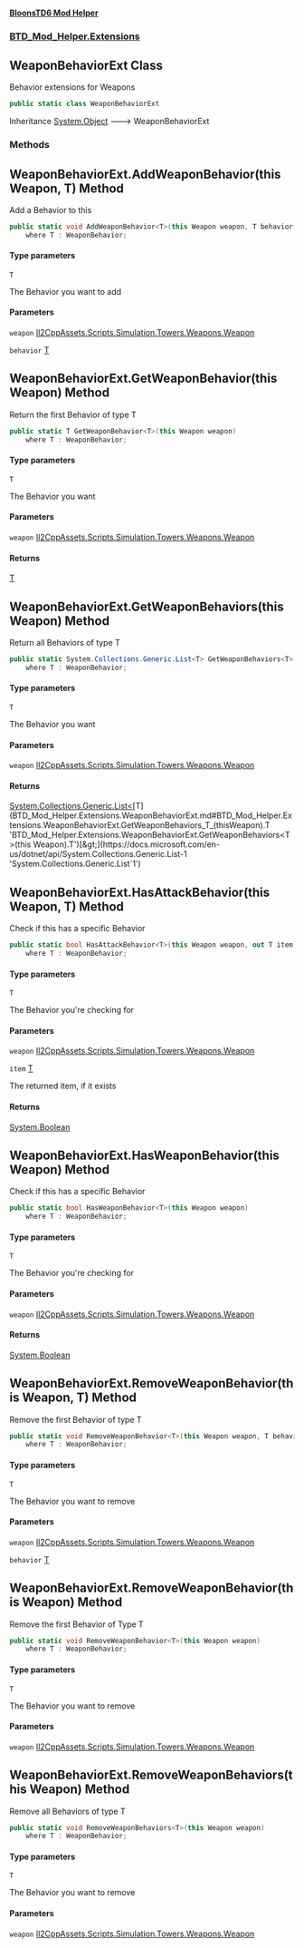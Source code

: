 #### [BloonsTD6 Mod Helper](README.md 'README')
### [BTD_Mod_Helper.Extensions](README.md#BTD_Mod_Helper.Extensions 'BTD_Mod_Helper.Extensions')

## WeaponBehaviorExt Class

Behavior extensions for Weapons

```csharp
public static class WeaponBehaviorExt
```

Inheritance [System.Object](https://docs.microsoft.com/en-us/dotnet/api/System.Object 'System.Object') &#129106; WeaponBehaviorExt
### Methods

<a name='BTD_Mod_Helper.Extensions.WeaponBehaviorExt.AddWeaponBehavior_T_(thisWeapon,T)'></a>

## WeaponBehaviorExt.AddWeaponBehavior<T>(this Weapon, T) Method

Add a Behavior to this

```csharp
public static void AddWeaponBehavior<T>(this Weapon weapon, T behavior)
    where T : WeaponBehavior;
```
#### Type parameters

<a name='BTD_Mod_Helper.Extensions.WeaponBehaviorExt.AddWeaponBehavior_T_(thisWeapon,T).T'></a>

`T`

The Behavior you want to add
#### Parameters

<a name='BTD_Mod_Helper.Extensions.WeaponBehaviorExt.AddWeaponBehavior_T_(thisWeapon,T).weapon'></a>

`weapon` [Il2CppAssets.Scripts.Simulation.Towers.Weapons.Weapon](https://docs.microsoft.com/en-us/dotnet/api/Il2CppAssets.Scripts.Simulation.Towers.Weapons.Weapon 'Il2CppAssets.Scripts.Simulation.Towers.Weapons.Weapon')

<a name='BTD_Mod_Helper.Extensions.WeaponBehaviorExt.AddWeaponBehavior_T_(thisWeapon,T).behavior'></a>

`behavior` [T](BTD_Mod_Helper.Extensions.WeaponBehaviorExt.md#BTD_Mod_Helper.Extensions.WeaponBehaviorExt.AddWeaponBehavior_T_(thisWeapon,T).T 'BTD_Mod_Helper.Extensions.WeaponBehaviorExt.AddWeaponBehavior<T>(this Weapon, T).T')

<a name='BTD_Mod_Helper.Extensions.WeaponBehaviorExt.GetWeaponBehavior_T_(thisWeapon)'></a>

## WeaponBehaviorExt.GetWeaponBehavior<T>(this Weapon) Method

Return the first Behavior of type T

```csharp
public static T GetWeaponBehavior<T>(this Weapon weapon)
    where T : WeaponBehavior;
```
#### Type parameters

<a name='BTD_Mod_Helper.Extensions.WeaponBehaviorExt.GetWeaponBehavior_T_(thisWeapon).T'></a>

`T`

The Behavior you want
#### Parameters

<a name='BTD_Mod_Helper.Extensions.WeaponBehaviorExt.GetWeaponBehavior_T_(thisWeapon).weapon'></a>

`weapon` [Il2CppAssets.Scripts.Simulation.Towers.Weapons.Weapon](https://docs.microsoft.com/en-us/dotnet/api/Il2CppAssets.Scripts.Simulation.Towers.Weapons.Weapon 'Il2CppAssets.Scripts.Simulation.Towers.Weapons.Weapon')

#### Returns
[T](BTD_Mod_Helper.Extensions.WeaponBehaviorExt.md#BTD_Mod_Helper.Extensions.WeaponBehaviorExt.GetWeaponBehavior_T_(thisWeapon).T 'BTD_Mod_Helper.Extensions.WeaponBehaviorExt.GetWeaponBehavior<T>(this Weapon).T')

<a name='BTD_Mod_Helper.Extensions.WeaponBehaviorExt.GetWeaponBehaviors_T_(thisWeapon)'></a>

## WeaponBehaviorExt.GetWeaponBehaviors<T>(this Weapon) Method

Return all Behaviors of type T

```csharp
public static System.Collections.Generic.List<T> GetWeaponBehaviors<T>(this Weapon weapon)
    where T : WeaponBehavior;
```
#### Type parameters

<a name='BTD_Mod_Helper.Extensions.WeaponBehaviorExt.GetWeaponBehaviors_T_(thisWeapon).T'></a>

`T`

The Behavior you want
#### Parameters

<a name='BTD_Mod_Helper.Extensions.WeaponBehaviorExt.GetWeaponBehaviors_T_(thisWeapon).weapon'></a>

`weapon` [Il2CppAssets.Scripts.Simulation.Towers.Weapons.Weapon](https://docs.microsoft.com/en-us/dotnet/api/Il2CppAssets.Scripts.Simulation.Towers.Weapons.Weapon 'Il2CppAssets.Scripts.Simulation.Towers.Weapons.Weapon')

#### Returns
[System.Collections.Generic.List&lt;](https://docs.microsoft.com/en-us/dotnet/api/System.Collections.Generic.List-1 'System.Collections.Generic.List`1')[T](BTD_Mod_Helper.Extensions.WeaponBehaviorExt.md#BTD_Mod_Helper.Extensions.WeaponBehaviorExt.GetWeaponBehaviors_T_(thisWeapon).T 'BTD_Mod_Helper.Extensions.WeaponBehaviorExt.GetWeaponBehaviors<T>(this Weapon).T')[&gt;](https://docs.microsoft.com/en-us/dotnet/api/System.Collections.Generic.List-1 'System.Collections.Generic.List`1')

<a name='BTD_Mod_Helper.Extensions.WeaponBehaviorExt.HasAttackBehavior_T_(thisWeapon,T)'></a>

## WeaponBehaviorExt.HasAttackBehavior<T>(this Weapon, T) Method

Check if this has a specific Behavior

```csharp
public static bool HasAttackBehavior<T>(this Weapon weapon, out T item)
    where T : WeaponBehavior;
```
#### Type parameters

<a name='BTD_Mod_Helper.Extensions.WeaponBehaviorExt.HasAttackBehavior_T_(thisWeapon,T).T'></a>

`T`

The Behavior you're checking for
#### Parameters

<a name='BTD_Mod_Helper.Extensions.WeaponBehaviorExt.HasAttackBehavior_T_(thisWeapon,T).weapon'></a>

`weapon` [Il2CppAssets.Scripts.Simulation.Towers.Weapons.Weapon](https://docs.microsoft.com/en-us/dotnet/api/Il2CppAssets.Scripts.Simulation.Towers.Weapons.Weapon 'Il2CppAssets.Scripts.Simulation.Towers.Weapons.Weapon')

<a name='BTD_Mod_Helper.Extensions.WeaponBehaviorExt.HasAttackBehavior_T_(thisWeapon,T).item'></a>

`item` [T](BTD_Mod_Helper.Extensions.WeaponBehaviorExt.md#BTD_Mod_Helper.Extensions.WeaponBehaviorExt.HasAttackBehavior_T_(thisWeapon,T).T 'BTD_Mod_Helper.Extensions.WeaponBehaviorExt.HasAttackBehavior<T>(this Weapon, T).T')

The returned item, if it exists

#### Returns
[System.Boolean](https://docs.microsoft.com/en-us/dotnet/api/System.Boolean 'System.Boolean')

<a name='BTD_Mod_Helper.Extensions.WeaponBehaviorExt.HasWeaponBehavior_T_(thisWeapon)'></a>

## WeaponBehaviorExt.HasWeaponBehavior<T>(this Weapon) Method

Check if this has a specific Behavior

```csharp
public static bool HasWeaponBehavior<T>(this Weapon weapon)
    where T : WeaponBehavior;
```
#### Type parameters

<a name='BTD_Mod_Helper.Extensions.WeaponBehaviorExt.HasWeaponBehavior_T_(thisWeapon).T'></a>

`T`

The Behavior you're checking for
#### Parameters

<a name='BTD_Mod_Helper.Extensions.WeaponBehaviorExt.HasWeaponBehavior_T_(thisWeapon).weapon'></a>

`weapon` [Il2CppAssets.Scripts.Simulation.Towers.Weapons.Weapon](https://docs.microsoft.com/en-us/dotnet/api/Il2CppAssets.Scripts.Simulation.Towers.Weapons.Weapon 'Il2CppAssets.Scripts.Simulation.Towers.Weapons.Weapon')

#### Returns
[System.Boolean](https://docs.microsoft.com/en-us/dotnet/api/System.Boolean 'System.Boolean')

<a name='BTD_Mod_Helper.Extensions.WeaponBehaviorExt.RemoveWeaponBehavior_T_(thisWeapon,T)'></a>

## WeaponBehaviorExt.RemoveWeaponBehavior<T>(this Weapon, T) Method

Remove the first Behavior of type T

```csharp
public static void RemoveWeaponBehavior<T>(this Weapon weapon, T behavior)
    where T : WeaponBehavior;
```
#### Type parameters

<a name='BTD_Mod_Helper.Extensions.WeaponBehaviorExt.RemoveWeaponBehavior_T_(thisWeapon,T).T'></a>

`T`

The Behavior you want to remove
#### Parameters

<a name='BTD_Mod_Helper.Extensions.WeaponBehaviorExt.RemoveWeaponBehavior_T_(thisWeapon,T).weapon'></a>

`weapon` [Il2CppAssets.Scripts.Simulation.Towers.Weapons.Weapon](https://docs.microsoft.com/en-us/dotnet/api/Il2CppAssets.Scripts.Simulation.Towers.Weapons.Weapon 'Il2CppAssets.Scripts.Simulation.Towers.Weapons.Weapon')

<a name='BTD_Mod_Helper.Extensions.WeaponBehaviorExt.RemoveWeaponBehavior_T_(thisWeapon,T).behavior'></a>

`behavior` [T](BTD_Mod_Helper.Extensions.WeaponBehaviorExt.md#BTD_Mod_Helper.Extensions.WeaponBehaviorExt.RemoveWeaponBehavior_T_(thisWeapon,T).T 'BTD_Mod_Helper.Extensions.WeaponBehaviorExt.RemoveWeaponBehavior<T>(this Weapon, T).T')

<a name='BTD_Mod_Helper.Extensions.WeaponBehaviorExt.RemoveWeaponBehavior_T_(thisWeapon)'></a>

## WeaponBehaviorExt.RemoveWeaponBehavior<T>(this Weapon) Method

Remove the first Behavior of Type T

```csharp
public static void RemoveWeaponBehavior<T>(this Weapon weapon)
    where T : WeaponBehavior;
```
#### Type parameters

<a name='BTD_Mod_Helper.Extensions.WeaponBehaviorExt.RemoveWeaponBehavior_T_(thisWeapon).T'></a>

`T`

The Behavior you want to remove
#### Parameters

<a name='BTD_Mod_Helper.Extensions.WeaponBehaviorExt.RemoveWeaponBehavior_T_(thisWeapon).weapon'></a>

`weapon` [Il2CppAssets.Scripts.Simulation.Towers.Weapons.Weapon](https://docs.microsoft.com/en-us/dotnet/api/Il2CppAssets.Scripts.Simulation.Towers.Weapons.Weapon 'Il2CppAssets.Scripts.Simulation.Towers.Weapons.Weapon')

<a name='BTD_Mod_Helper.Extensions.WeaponBehaviorExt.RemoveWeaponBehaviors_T_(thisWeapon)'></a>

## WeaponBehaviorExt.RemoveWeaponBehaviors<T>(this Weapon) Method

Remove all Behaviors of type T

```csharp
public static void RemoveWeaponBehaviors<T>(this Weapon weapon)
    where T : WeaponBehavior;
```
#### Type parameters

<a name='BTD_Mod_Helper.Extensions.WeaponBehaviorExt.RemoveWeaponBehaviors_T_(thisWeapon).T'></a>

`T`

The Behavior you want to remove
#### Parameters

<a name='BTD_Mod_Helper.Extensions.WeaponBehaviorExt.RemoveWeaponBehaviors_T_(thisWeapon).weapon'></a>

`weapon` [Il2CppAssets.Scripts.Simulation.Towers.Weapons.Weapon](https://docs.microsoft.com/en-us/dotnet/api/Il2CppAssets.Scripts.Simulation.Towers.Weapons.Weapon 'Il2CppAssets.Scripts.Simulation.Towers.Weapons.Weapon')